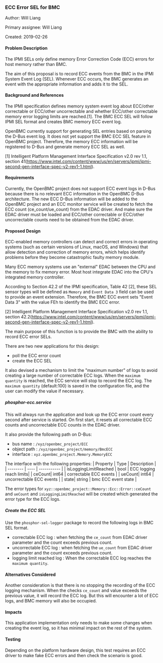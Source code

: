 ### ECC Error SEL for BMC

Author: Will Liang

Primary assignee: Will Liang

Created: 2019-02-26

#### Problem Description

The IPMI SELs only define memory Error Correction Code (ECC) errors for host
memory rather than BMC.

The aim of this proposal is to record ECC events from the BMC in the IPMI System
Event Log (SEL). Whenever ECC occurs, the BMC generates an event with the
appropriate information and adds it to the SEL.

#### Background and References

The IPMI specification defines memory system event log about ECC/other
correctable or ECC/other uncorrectable and whether ECC/other correctable memory
error logging limits are reached.[1]. The BMC ECC SEL will follow IPMI SEL
format and creates BMC memory ECC event log.

OpenBMC currently support for generating SEL entries based on parsing the D-Bus
event log. It does not yet support the BMC ECC SEL feature in OpenBMC project.
Therefore, the memory ECC information will be registered to D-Bus and generate
memory ECC SEL as well.

[1] Intelligent Platform Management Interface Specification v2.0 rev 1.1,
section 41(https://www.intel.com/content/www/us/en/servers/ipmi/ipmi-second-gen-interface-spec-v2-rev1-1.html).

#### Requirements

Currently, the OpenBMC project does not support ECC event logs in D-Bus because
there is no relevant ECC information in the OpenBMC D-Bus architecture.
The new ECC D-Bus information will be added to the OpenBMC project and an ECC
monitor service will be created to fetch the ECC count (ce_count/ue_count) from
the EDAC driver. And make sure the EDAC driver must be loaded and ECC/other
correctable or ECC/other uncorrectable counts need to be obtained from the EDAC
driver.

#### Proposed Design

ECC-enabled memory controllers can detect and correct errors in operating
systems (such as certain versions of Linux, macOS, and Windows) that allow
detection and correction of memory errors, which helps identify problems before
they become catastrophic faulty memory module.

Many ECC memory systems use an "external" EDAC between the CPU and the memory
to fix memory error. Most host integrate EDAC into the CPU's integrated memory
controller.

According to Section 42.2 of the IPMI specification, Table 42 [2], these SEL
sensor types will be defined as `Memory` and `Event Data 3` field can be used to
provide an event extension. Therefore, the BMC ECC event sets "Event Data 3"
with the value FEh to identify the BMC ECC error.

[2] Intelligent Platform Management Interface Specification v2.0 rev 1.1,
section 42.2(https://www.intel.com/content/www/us/en/servers/ipmi/ipmi-second-gen-interface-spec-v2-rev1-1.html).

The main purpose of this function is to provide the BMC with the ability to
record ECC error SELs.

There are two new applications for this design:

- poll the ECC error count
- create the ECC SEL

It also devised a mechanism to limit the "maximum number" of logs to avoid
creating a large number of correctable ECC logs. When the `maximum quantity` is
reached, the ECC service will stop to record the ECC log. The `maximum quantity`
(default:100) is saved in the configuration file, and the user can modify the
value if necessary.

##### phosphor-ecc.service

This will always run the application and look up the ECC error count every
second after service is started. On first start, it resets all correctable ECC
counts and uncorrectable ECC counts in the EDAC driver.

It also provide the following path on D-Bus:

- bus name    : `/xyz/openbmc_project/ECC`
- object path : `/xyz/openbmc_project/memory/BmcECC`
- interface   : `xyz.openbmc_project.Memory.MemoryECC`

The interface with the following properties:
| Property | Type | Description |
| -------- | ---- | ----------- |
| isLoggingLimitReached | bool | ECC logging reach limits|
| ceCount| int64 | correctable ECC events |
| ueCount| int64 | uncorrectable ECC events |
| state| string | bmc ECC event state |

The error types for `xyz::openbmc_project::Memory::Ecc::Error::ceCount` and
`ueCount` and `isLoggingLimitReached` will be created which generated the error
type for the ECC logs.

##### Create the ECC SEL

Use the `phosphor-sel-logger` package to record the following logs in BMC SEL
format.

- correctable ECC log : when fetching the `ce_count` from EDAC driver parameter
  and the count exceeds previous count.
- uncorrectable ECC log : when fetching the `ue_count` from EDAC driver parameter
  and the count exceeds previous count.
- logging limit reached log : When the correctable ECC log reaches the
  `maximum quantity`.

#### Alternatives Considered

Another consideration is that there is no stopping the recording of the ECC
logging mechanism.
When the checks `ce_count` and value exceeds the previous value, it will record
the ECC log. But this will encounter a lot of ECC logs, and BMC memory will
also be occupied.

#### Impacts

This application implementation only needs to make some changes when
creating the event log, so it has minimal impact on the rest of the system.

#### Testing

Depending on the platform hardware design, this test requires an ECC
driver to make fake ECC errors and then check the scenario is good.